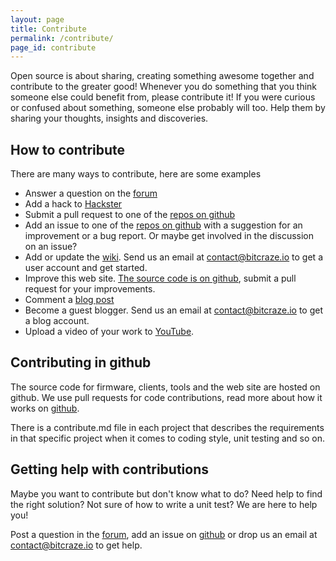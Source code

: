 ```yaml
---
layout: page
title: Contribute
permalink: /contribute/
page_id: contribute
---
```


Open source is about sharing, creating something awesome together and contribute
to the greater good! Whenever you do something that you think someone else could
benefit from, please contribute it! If you were curious or confused about something,
someone else probably will too. Help them by sharing your thoughts, insights and
discoveries.

## How to contribute

There are many ways to contribute, here are some examples  

* Answer a question on the [forum](//forum.bitcraze.io)
* Add a hack to [Hackster](https://www.hackster.io/bitcraze)
* Submit a pull request to one of the [repos on github](https://github.com/bitcraze)
* Add an issue to one of the [repos on github](https://github.com/bitcraze) with a
  suggestion for an improvement or a bug report. Or maybe get involved in the
  discussion on an issue?
* Add or update the [wiki](//wiki.bitcraze.io). Send us an email at contact@bitcraze.io 
  to get a user account and get started.
* Improve this web site. [The source code is on github](https://github.com/bitcraze/bitcraze-website),
  submit a pull request for your improvements.
* Comment a [blog post](/blog/)
* Become a guest blogger. Send us an email at contact@bitcraze.io to get a blog account.
* Upload a video of your work to [YouTube](https://www.youtube.com/).

## Contributing in github

The source code for firmware, clients, tools and the web site are hosted on github. 
We use pull requests for code contributions, read more about how it works on 
[github](https://help.github.com/articles/about-pull-requests/). 

There is a contribute.md file in each project that describes the requirements in that 
specific project when it comes to coding style, unit testing and so on.

## Getting help with contributions

Maybe you want to contribute but don't know what to do? Need help
to find the right solution? Not sure of how to write a unit test?
We are here to help you!

Post a question in the [forum](//forum.bitcraze.io), add an issue on 
[github](https://github.com/bitcraze) or drop us an email at
contact@bitcraze.io to get help.
